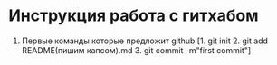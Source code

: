# Инструкция работа с гитхабом

1. Первые команды которые предложит github [1. git init 2.  git add README(пишим капсом).md  3. git commit -m"first commit"]
